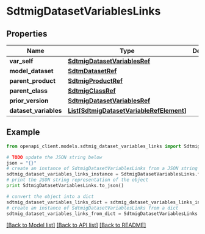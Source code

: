 # SdtmigDatasetVariablesLinks


## Properties
Name | Type | Description | Notes
------------ | ------------- | ------------- | -------------
**var_self** | [**SdtmigDatasetVariablesRef**](SdtmigDatasetVariablesRef.md) |  | [optional] 
**model_dataset** | [**SdtmDatasetRef**](SdtmDatasetRef.md) |  | [optional] 
**parent_product** | [**SdtmigProductRef**](SdtmigProductRef.md) |  | [optional] 
**parent_class** | [**SdtmigClassRef**](SdtmigClassRef.md) |  | [optional] 
**prior_version** | [**SdtmigDatasetVariablesRef**](SdtmigDatasetVariablesRef.md) |  | [optional] 
**dataset_variables** | [**List[SdtmigDatasetVariableRefElement]**](SdtmigDatasetVariableRefElement.md) |  | [optional] 

## Example

```python
from openapi_client.models.sdtmig_dataset_variables_links import SdtmigDatasetVariablesLinks

# TODO update the JSON string below
json = "{}"
# create an instance of SdtmigDatasetVariablesLinks from a JSON string
sdtmig_dataset_variables_links_instance = SdtmigDatasetVariablesLinks.from_json(json)
# print the JSON string representation of the object
print SdtmigDatasetVariablesLinks.to_json()

# convert the object into a dict
sdtmig_dataset_variables_links_dict = sdtmig_dataset_variables_links_instance.to_dict()
# create an instance of SdtmigDatasetVariablesLinks from a dict
sdtmig_dataset_variables_links_from_dict = SdtmigDatasetVariablesLinks.from_dict(sdtmig_dataset_variables_links_dict)
```
[[Back to Model list]](../README.md#documentation-for-models) [[Back to API list]](../README.md#documentation-for-api-endpoints) [[Back to README]](../README.md)


